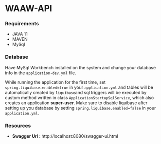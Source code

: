 # WAAW-API

### Requirements

- JAVA 11
- MAVEN
- MySql

### Database

Have MySql Workbench installed on the system and change your database info in the `application-dev.yml` file.

While running the application for the first time, set `spring.liquibase.enabled=true` in your `application.yml` and tables will be automatically created by `liquibase`and sql triggers will be executed by custom method written in class `ApplicationStartupSqlService`, which also creates an application **super-user**. Make sure to disable liquibase after setting up you database by setting `spring.liquibase.enabled=false` in your `application.yml`.

### Resources

- **Swagger Url** : http://localhost:8080/swagger-ui.html